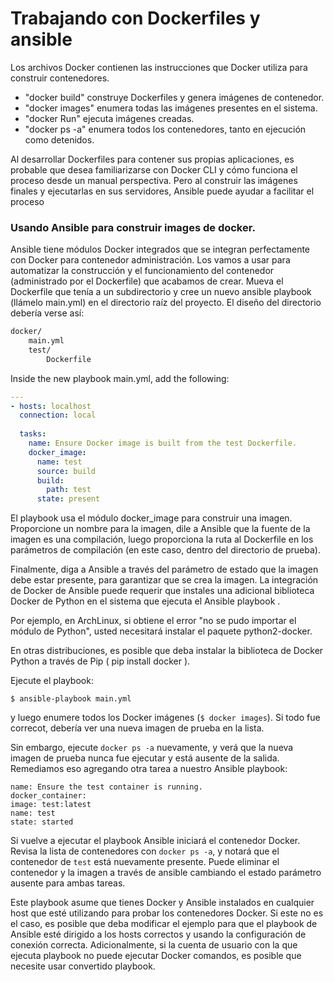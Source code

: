# Trabajando con Dockerfiles y ansible

Los archivos Docker contienen las instrucciones que Docker utiliza para construir contenedores.

- "docker build" construye Dockerfiles y genera imágenes de contenedor.
- "docker images" enumera todas las imágenes presentes en el sistema.
- "docker Run" ejecuta imágenes creadas.
- "docker ps -a" enumera todos los contenedores, tanto en ejecución como detenidos.

Al desarrollar Dockerfiles para contener sus propias aplicaciones, es probable que
desea familiarizarse con Docker CLI y cómo funciona el proceso desde un manual
perspectiva. Pero al construir las imágenes finales y ejecutarlas en sus servidores,
Ansible puede ayudar a facilitar el proceso



### Usando Ansible para construir images de docker.

Ansible tiene módulos Docker integrados que se integran perfectamente con Docker para contenedor
administración. Los vamos a usar para automatizar la construcción y el funcionamiento del
contenedor (administrado por el Dockerfile) que acabamos de crear.
Mueva el Dockerfile que tenía a un subdirectorio y cree un nuevo ansible playbook
(llámelo main.yml) en el directorio raíz del proyecto. El diseño del directorio debería verse así:

```bash
docker/
	main.yml
	test/
		Dockerfile
```

Inside the new playbook main.yml, add the following:


```yml
---
- hosts: localhost
  connection: local
  
  tasks:
    name: Ensure Docker image is built from the test Dockerfile.
    docker_image:
      name: test
      source: build
      build:
        path: test 
      state: present
```



El playbook usa el módulo docker_image para construir una imagen. Proporcione un nombre para
la imagen, dile a Ansible que la fuente de la imagen es una compilación, luego proporciona la ruta
al Dockerfile en los parámetros de compilación (en este caso, dentro del directorio de prueba).

Finalmente, diga a Ansible a través del parámetro de estado que la imagen debe estar presente, para garantizar que se crea la imagen.
La integración de Docker de Ansible puede requerir que instales una  adicional
biblioteca Docker de Python en el sistema que ejecuta el  Ansible playbook . 

Por ejemplo, en ArchLinux, si obtiene el error "no se pudo importar el módulo de Python", usted
necesitará instalar el paquete python2-docker.

 En otras distribuciones, es posible que deba instalar la biblioteca de Docker Python a través de Pip ( pip install docker ).

Ejecute el playbook:

```
$ ansible-playbook main.yml
```

y luego enumere todos los Docker imágenes (`$ docker images`). Si todo fue correcot, debería ver una nueva imagen de prueba en la lista.

Sin embargo, ejecute `docker ps -a` nuevamente, y verá que la nueva imagen de prueba nunca fue
ejecutar y está ausente de la salida. Remediamos eso agregando otra tarea a nuestro  Ansible playbook:

```
name: Ensure the test container is running.
docker_container:
image: test:latest
name: test
state: started
```



Si vuelve a ejecutar el playbook  Ansible iniciará el contenedor Docker. Revisa la lista
de contenedores con `docker ps -a`, y notará que el contenedor de `test` está nuevamente presente.
Puede eliminar el contenedor y la imagen a través de ansible cambiando el estado
parámetro ausente para ambas tareas.



Este playbook  asume que tienes Docker y Ansible instalados en cualquier host que esté utilizando para probar los contenedores Docker. Si este no es el caso, es posible que deba modificar el ejemplo para que el playbook de Ansible esté dirigido a los hosts correctos y usando la configuración de conexión correcta. Adicionalmente, si la cuenta de usuario con la que ejecuta playbook no puede ejecutar Docker
comandos, es posible que necesite usar convertido playbook.
